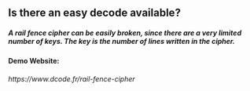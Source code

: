 <h2> Is there an easy decode available?
  <h5> A rail fence cipher can be easily broken, since there are a very limited number of keys. The key is the number of lines written in the cipher.
    
    
<h4> Demo Website: 
    <h6> https://www.dcode.fr/rail-fence-cipher
